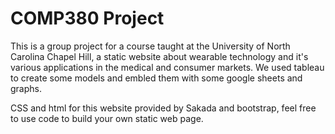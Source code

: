 # COMP380 Project
This is a group project for a course taught at the University of North Carolina Chapel Hill, a static website about wearable technology and it's various applications in the medical and consumer markets. We used tableau to create some models and embled them with some google sheets and graphs. 

CSS and html for this website provided by Sakada and bootstrap, feel free to use code to build your own static web page. 
